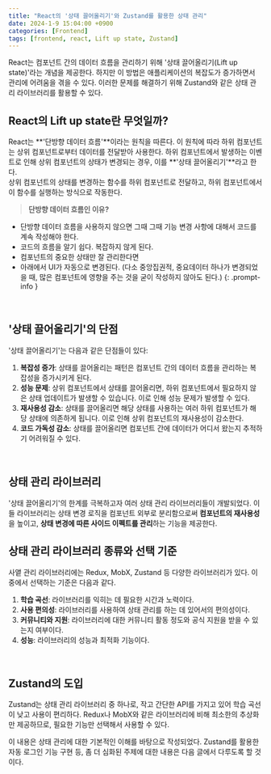 ```yaml
---
title: "React의 '상태 끌어올리기'와 Zustand를 활용한 상태 관리"
date: 2024-1-9 15:04:00 +0900
categories: [Frontend]
tags: [frontend, react, Lift up state, Zustand]
---
```


React는 컴포넌트 간의 데이터 흐름을 관리하기 위해 '상태 끌어올리기(Lift up state)'라는 개념을 제공한다. 하지만 이 방법은 애플리케이션의 복잡도가 증가하면서 관리에 어려움을 겪을 수 있다. 이러한 문제를 해결하기 위해 Zustand와 같은 상태 관리 라이브러리를 활용할 수 있다.  

## **React의 Lift up state란 무엇일까?**

React는 **'단방향 데이터 흐름'**이라는 원칙을 따른다. 이 원칙에 따라 하위 컴포넌트는 상위 컴포넌트로부터 데이터를 전달받아 사용한다. 하위 컴포넌트에서 발생하는 이벤트로 인해 상위 컴포넌트의 상태가 변경되는 경우, 이를 **'상태 끌어올리기'**라고 한다.  
상위 컴포넌트의 상태를 변경하는 함수를 하위 컴포넌트로 전달하고, 하위 컴포넌트에서 이 함수를 실행하는 방식으로 작동한다.   

> **단방향 데이터 흐름인 이유?**
  - 단방향 데이터 흐름을 사용하지 않으면 그때 그때 기능 변경 사항에 대해서 코드를 계속 작성해야 한다.
  - 코드의 흐름을 알기 쉽다. 복잡하지 않게 된다.
  - 컴포넌트의 중요한 상태만 잘 관리한다면
  - 아래에서 UI가 자동으로 변경된다. (다소 중앙집권적, 중요데이터 하나가 변경되었을 때,  많은 컴포넌트에 영향을 주는 것을 굳이 작성하지 않아도 된다.)
{: .prompt-info }

<br>

## **'상태 끌어올리기'의 단점**
'상태 끌어올리기'는 다음과 같은 단점들이 있다:

1. **복잡성 증가**: 상태를 끌어올리는 패턴은 컴포넌트 간의 데이터 흐름을 관리하는 복잡성을 증가시키게 된다.
2. **성능 문제**: 상위 컴포넌트에서 상태를 끌어올리면, 하위 컴포넌트에서 필요하지 않은 상태 업데이트가 발생할 수 있습니다. 이로 인해 성능 문제가 발생할 수 있다.
3. **재사용성 감소**: 상태를 끌어올리면 해당 상태를 사용하는 여러 하위 컴포넌트가 해당 상태에 의존하게 됩니다. 이로 인해 상위 컴포넌트의 재사용성이 감소한다.
4. **코드 가독성 감소**: 상태를 끌어올리면 컴포넌트 간에 데이터가 어디서 왔는지 추적하기 어려워질 수 있다.  
<br>

## **상태 관리 라이브러리**
'상태 끌어올리기'의 한계를 극복하고자 여러 상태 관리 라이브러리들이 개발되었다. 이들 라이브러리는 상태 변경 로직을 컴포넌트 외부로 분리함으로써 **컴포넌트의 재사용성**을 높이고, **상태 변경에 따른 사이드 이펙트를 관리**하는 기능을 제공한다.
<br>

## **상태 관리 라이브러리 종류와 선택 기준**
사앹 관리 라이브러리에는 Redux, MobX, Zustand 등 다양한 라이브러리가 있다. 이 중에서 선택하는 기준은 다음과 같다.

1. **학습 곡선**: 라이브러리를 익히는 데 필요한 시간과 노력이다.
2. **사용 편의성**: 라이브러리를 사용하여 상태 관리를 하는 데 있어서의 편의성이다.
3. **커뮤니티와 지원**: 라이브러리에 대한 커뮤니티 활동 정도와 공식 지원을 받을 수 있는지 여부이다.
4. **성능**: 라이브러리의 성능과 최적화 기능이다.
<br>

## **Zustand의 도입**
Zustand는 상태 관리 라이브러리 중 하나로, 작고 간단한 API를 가지고 있어 학습 곡선이 낮고 사용이 편리하다. Redux나 MobX와 같은 라이브러리에 비해 최소한의 추상화만 제공하므로, 필요한 기능만 선택해서 사용할 수 있다.

이 내용은 상태 관리에 대한 기본적인 이해를 바탕으로 작성되었다. Zustand를 활용한 자동 로그인 기능 구현 등, 좀 더 심화된 주제에 대한 내용은 다음 글에서 다루도록 할 것이다.  